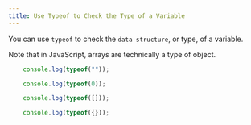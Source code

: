 ```yaml
---
title: Use Typeof to Check the Type of a Variable
---
```

You can use `typeof` to check the `data structure`, or type, of a variable.

Note that in JavaScript, arrays are technically a type of object.

```js
    console.log(typeof(""));

    console.log(typeof(0));

    console.log(typeof([]));

    console.log(typeof({}));
```
